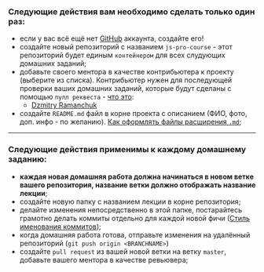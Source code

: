 ### Следующие действия вам необходимо сделать только один раз:

- если у вас всё ещё нет [GitHub](https://github.com/) аккаунта, создайте его!
- создайте новый репозиторий с названием `js-pro-course` - этот репозиторий будет единым `контейнером` для всех слудующих домашних заданий;
- добавьте своего ментора в качестве контрибьютера к проекту (выберите из списка). Контрибьютер нужен для последующей проверки ваших домашних заданий, которые будут сделаны с помощью `пулл реквеста` - [что это](https://habr.com/ru/post/125999/):
  - [Dzmitry Ramanchuk](https://github.com/dromanchuck)
- создайте `README.md` файл в корне проекта с описанием (ФИО, фото, доп. инфо - по желанию). [Как оформлять файлы расширения `.md`](https://guides.github.com/features/mastering-markdown/);

---

### Следующие действия применимы к каждому домашнему заданию:

- **каждая новая домашняя работа должна начинаться в новом ветке вашего репозитория, название ветки должно отображать название лекции**;
- создайте новую папку с названием лекции в корне репозитория;
- делайте изменения непосредственно в этой папке, постарайтесь грамотно делать коммиты отдельно для каждой новой фичи ([Стиль именования коммитов](https://habr.com/ru/post/183646/));
- когда домашняя работа готова, отправьте изменения на удалённый репозиторий (`git push origin <BRANCHNAME>`)
- создайте `pull request` из вашей новой ветки на ветку `master`, добавьте вашего ментора в качестве ревьювера;
